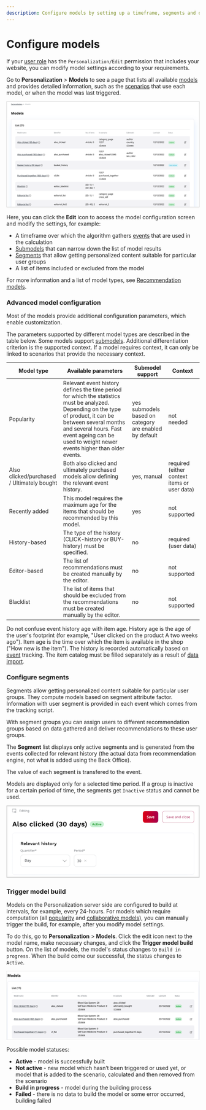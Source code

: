 ```yaml
---
description: Configure models by setting up a timeframe, segments and other settings that define which Content items are recommended.
---
```


# Configure models

If your [user role](../permission_management/permissions_and_users.md) has 
the `Personalization/Edit` permission that includes your website, you can modify 
model settings according to your requirements.

Go to **Personalization** > **Models** to see a page that lists all available 
[models](recommendation_models.md) and provides detailed information, such as the 
[scenarios](scenarios.md) that use each model, or when the model was last triggered.

![Models page in the Back Office](img/dashboard_models.png "Models page")

Here, you can click the **Edit** icon to access the model configuration screen and modify 
the settings, for example:

- A timeframe over which the algorithm gathers [events](event_types.md) that are used in the calculation
- [Submodels](recommendation_models.md#submodels) that can narrow down the list of model results
- [Segments](#configure-segments) that allow getting personalized content suitable for particular user groups
- A list of items included or excluded from the model

For more information and a list of model types, see [Recommendation models](recommendation_models.md).

### Advanced model configuration

Most of the models provide additional configuration parameters, which enable customization. 

The parameters supported by different model types are described in the table below. 
Some models support [submodels](recommendation_models.md#submodels). 
Additional differentiation criterion is the supported context. 
If a model requires context, it can only be linked to scenarios that provide 
the necessary context.

|Model type|Available parameters|Submodel support|Context|
|---|---|---|---|
|Popularity|Relevant event history defines the time period for which the statistics must be analyzed. Depending on the type of product, it can be between several months and several hours. Fast event ageing can be used to weight newer events higher than older events.|yes</br>submodels based on category are enabled by default|not needed|
|Also clicked/purchased / Ultimately bought|Both also clicked and ultimately purchased models allow defining the relevant event history.|yes, manual|required (either context items or user data)|
|Recently added|This model requires the maximum age for the items that should be recommended by this model.|yes|not supported|
|History-based|The type of the history (CLICK-history or BUY-history) must be specified.|no|required (user data)|
|Editor-based|The list of recommendations must be created manually by the editor.|no|not supported|
|Blacklist|The list of items that should be excluded from the recommendations must be created manually by the editor.|no|not supported|

Do not confuse event history age with item age. 
History age is the age of the user's footprint (for example, "User clicked on the product A 
two weeks ago"). 
Item age is the time over which the item is available in the shop ("How new is the item"). 
The history is recorded automatically based on [event](event_types.md) tracking. 
The item catalog must be filled separately as a result of [data import](content_import.md).

### Configure segments

Segments allow getting personalized content suitable for particular user groups. They compute models based on segment attribute factor.
Information with user segment is provided in each event which comes from the tracking script.

With segment groups you can assign users to different recommendation groups based on data gathered and deliver recommendations to these user groups.

The **Segment** list displays only active segments and is generated from the events collected for relevant history (the actual data from recommendation engine, not what is added using the Back Office).

The value of each segment is transfered to the event.

Models are displayed only for a selected time period. 
If a group is inactive for a certain period of time, the segments get `Inactive` status and cannot be used.

![Time period](img/models_time_period.png "Time period configuration")

### Trigger model build

Models on the Personalization server side are configured to build at intervals, 
for example, every 24-hours.
For models which require computation (all [popularity](recommendation_models.md#popularity-models) and [collaborative models](recommendation_models.md#collaborative-models)), 
you can manually trigger the build, for example, after you modify model settings.

To do this, go to **Personalization** > **Models**.
Click the edit icon next to the model name, make necessary changes, and click 
the **Trigger model build** button.
On the list of models, the model's status changes to `Build in progress`. 
When the build come our successful, the status changes to `Active`.

![Models](img/models_edit.png "Models")

Possible model statuses:

- **Active** - model is successfully built
- **Not active** - new model which hasn’t been triggered or used yet, or model that is added to the scenario, calculated and then removed from the scenario
- **Build in progress** - model during the building process
- **Failed** - there is no data to build the model or some error occurred, building failed
